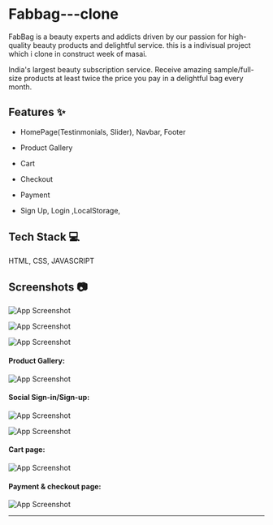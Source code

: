 # Fabbag---clone
FabBag is a  beauty experts and addicts driven by our passion for high-quality beauty products and delightful service. this is a indivisual project  which i clone in construct week of masai.

India's largest beauty subscription service. Receive amazing sample/full-size products at least twice the price you pay in a delightful bag every month.


## Features ✨

- HomePage(Testinmonials, Slider), Navbar, Footer

- Product Gallery

- Cart

- Checkout

- Payment

- Sign Up, Login ,LocalStorage,

## Tech Stack 💻

HTML, CSS, JAVASCRIPT

## Screenshots 📷

![App Screenshot](https://imgur.com/fz9oF44.png)

![App Screenshot](https://imgur.com/lGM8mt1.png)

![App Screenshot](https://imgur.com/iBWrD9J.png)

#### Product Gallery:

![App Screenshot](https://imgur.com/yHN0lRW.png)

#### Social Sign-in/Sign-up:

![App Screenshot](https://imgur.com/xPzn33J.png)

![App Screenshot](https://imgur.com/m1uHPGm.png)

#### Cart page:

![App Screenshot](https://imgur.com/PlyFOnk.png)

#### Payment & checkout page:

![App Screenshot](https://imgur.com/xcvVW7S.png)

___________________________________________________________________________________________________________________________________________________________________
